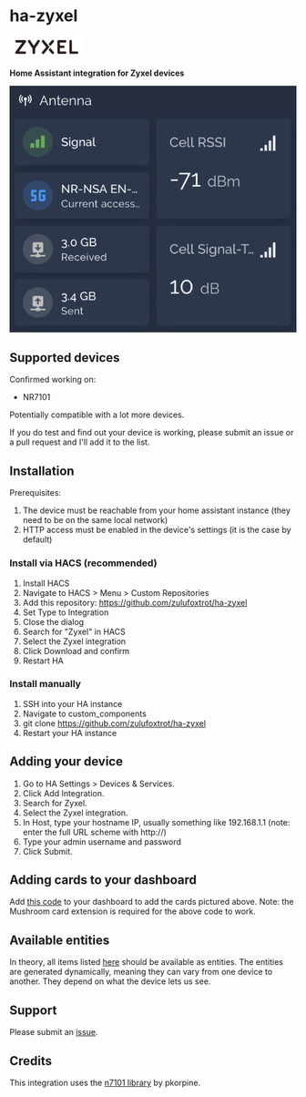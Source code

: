# ha-zyxel

<img src="resources/logo.png" alt="Zyxel Logo" width="128"/>


__Home Assistant integration for Zyxel devices__


<img src="resources/screenshot.png" alt="Zyxel Logo" />


## Supported devices

Confirmed working on:

- NR7101

Potentially compatible with a lot more devices.

If you do test and find out your device is working, please submit an issue or a pull request and I'll add it to the list.

## Installation

Prerequisites:

1. The device must be reachable from your home assistant instance (they need to be on the same local network)
2. HTTP access must be enabled in the device's settings (it is the case by default)

### Install via HACS (recommended)

1. Install HACS
2. Navigate to HACS > Menu > Custom Repositories
3. Add this repository: https://github.com/zulufoxtrot/ha-zyxel
4. Set Type to Integration
5. Close the dialog
6. Search for "Zyxel" in HACS
7. Select the Zyxel integration
8. Click Download and confirm
9. Restart HA

### Install manually

1. SSH into your HA instance
2. Navigate to custom_components
3. git clone https://github.com/zulufoxtrot/ha-zyxel
4. Restart your HA instance

## Adding your device

1. Go to HA Settings > Devices & Services.
2. Click Add Integration.
3. Search for Zyxel.
4. Select the Zyxel integration.
5. In Host, type your hostname IP, usually something like 192.168.1.1 (note: enter the full URL scheme with http://)
6. Type your admin username and password
7. Click Submit.

## Adding cards to your dashboard

Add [this code](resources/card_example.yml) to your dashboard to add the cards pictured above.
Note: the Mushroom card extension is required for the above code to work.

## Available entities

In theory, all items listed [here](https://github.com/pkorpine/nr7101?tab=readme-ov-file#example-output) should be available as entities. The entities are generated dynamically, meaning they can vary from one device to another. They depend on what the device lets us see.

## Support

Please submit an [issue](https://github.com/zulufoxtrot/ha-zyxel/issues).

## Credits

This integration uses the [n7101 library](https://github.com/pkorpine/nr7101) by pkorpine.